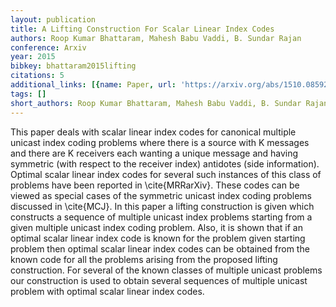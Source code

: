 ```yaml
---
layout: publication
title: A Lifting Construction For Scalar Linear Index Codes
authors: Roop Kumar Bhattaram, Mahesh Babu Vaddi, B. Sundar Rajan
conference: Arxiv
year: 2015
bibkey: bhattaram2015lifting
citations: 5
additional_links: [{name: Paper, url: 'https://arxiv.org/abs/1510.08592'}]
tags: []
short_authors: Roop Kumar Bhattaram, Mahesh Babu Vaddi, B. Sundar Rajan
---
```

This paper deals with scalar linear index codes for canonical multiple
unicast index coding problems where there is a source with K messages and there
are K receivers each wanting a unique message and having symmetric (with
respect to the receiver index) antidotes (side information). Optimal scalar
linear index codes for several such instances of this class of problems have
been reported in \cite\{MRRarXiv\}. These codes can be viewed as special cases of
the symmetric unicast index coding problems discussed in \cite\{MCJ\}. In this
paper a lifting construction is given which constructs a sequence of multiple
unicast index problems starting from a given multiple unicast index coding
problem. Also, it is shown that if an optimal scalar linear index code is known
for the problem given starting problem then optimal scalar linear index codes
can be obtained from the known code for all the problems arising from the
proposed lifting construction. For several of the known classes of multiple
unicast problems our construction is used to obtain several sequences of
multiple unicast problem with optimal scalar linear index codes.